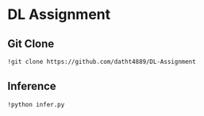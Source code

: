 # DL Assignment


## Git Clone 

```bash
!git clone https://github.com/datht4889/DL-Assignment
```

## Inference

```bash
!python infer.py
```